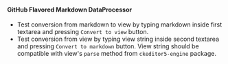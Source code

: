 #### GitHub Flavored Markdown DataProcessor

- Test conversion from markdown to view by typing markdown inside first textarea and pressing `Convert to view` button.
- Test conversion from view by typing view string inside second textarea and pressing `Convert to markdown` button.
View string should be compatible with view's `parse` method from `ckeditor5-engine` package.
